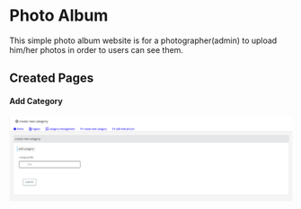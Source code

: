 # Photo Album
This simple photo album website is for a photographer(admin) to upload him/her photos in order to users can see them.
<h2>Created Pages</h2>

<h4>Add Category</h4>


![Screenshot](./add_category.png)


